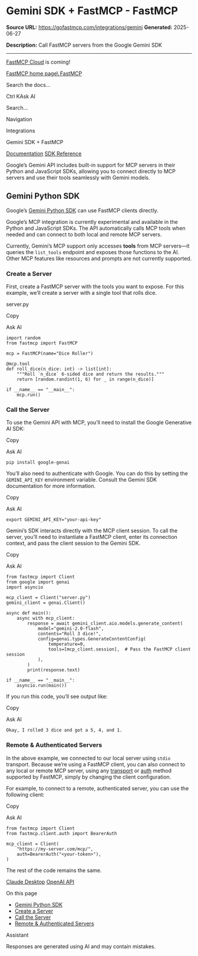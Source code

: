 # Gemini SDK + FastMCP - FastMCP

**Source URL:** https://gofastmcp.com/integrations/gemini
**Generated:** 2025-06-27

**Description:** Call FastMCP servers from the Google Gemini SDK

---

[FastMCP Cloud](https://fastmcp.link/x0Kyhy2) is coming!

[FastMCP home page\\
FastMCP](https://gofastmcp.com/)

Search the docs...

Ctrl KAsk AI

Search...

Navigation

Integrations

Gemini SDK + FastMCP

[Documentation](https://gofastmcp.com/getting-started/welcome) [SDK Reference](https://gofastmcp.com/python-sdk/fastmcp-exceptions)

Google’s Gemini API includes built-in support for MCP servers in their Python and JavaScript SDKs, allowing you to connect directly to MCP servers and use their tools seamlessly with Gemini models.

## [​](https://gofastmcp.com/integrations/gemini\#gemini-python-sdk)  Gemini Python SDK

Google’s [Gemini Python SDK](https://ai.google.dev/gemini-api/docs) can use FastMCP clients directly.

Google’s MCP integration is currently experimental and available in the Python and JavaScript SDKs. The API automatically calls MCP tools when needed and can connect to both local and remote MCP servers.

Currently, Gemini’s MCP support only accesses **tools** from MCP servers—it queries the `list_tools` endpoint and exposes those functions to the AI. Other MCP features like resources and prompts are not currently supported.

### [​](https://gofastmcp.com/integrations/gemini\#create-a-server)  Create a Server

First, create a FastMCP server with the tools you want to expose. For this example, we’ll create a server with a single tool that rolls dice.

server.py

Copy

Ask AI

```
import random
from fastmcp import FastMCP

mcp = FastMCP(name="Dice Roller")

@mcp.tool
def roll_dice(n_dice: int) -> list[int]:
    """Roll `n_dice` 6-sided dice and return the results."""
    return [random.randint(1, 6) for _ in range(n_dice)]

if __name__ == "__main__":
    mcp.run()

```

### [​](https://gofastmcp.com/integrations/gemini\#call-the-server)  Call the Server

To use the Gemini API with MCP, you’ll need to install the Google Generative AI SDK:

Copy

Ask AI

```
pip install google-genai

```

You’ll also need to authenticate with Google. You can do this by setting the `GEMINI_API_KEY` environment variable. Consult the Gemini SDK documentation for more information.

Copy

Ask AI

```
export GEMINI_API_KEY="your-api-key"

```

Gemini’s SDK interacts directly with the MCP client session. To call the server, you’ll need to instantiate a FastMCP client, enter its connection context, and pass the client session to the Gemini SDK.

Copy

Ask AI

```
from fastmcp import Client
from google import genai
import asyncio

mcp_client = Client("server.py")
gemini_client = genai.Client()

async def main():
    async with mcp_client:
        response = await gemini_client.aio.models.generate_content(
            model="gemini-2.0-flash",
            contents="Roll 3 dice!",
            config=genai.types.GenerateContentConfig(
                temperature=0,
                tools=[mcp_client.session],  # Pass the FastMCP client session
            ),
        )
        print(response.text)

if __name__ == "__main__":
    asyncio.run(main())

```

If you run this code, you’ll see output like:

Copy

Ask AI

```
Okay, I rolled 3 dice and got a 5, 4, and 1.

```

### [​](https://gofastmcp.com/integrations/gemini\#remote-%26-authenticated-servers)  Remote & Authenticated Servers

In the above example, we connected to our local server using `stdio` transport. Because we’re using a FastMCP client, you can also connect to any local or remote MCP server, using any [transport](https://gofastmcp.com/clients/transports) or [auth](https://gofastmcp.com/clients/auth) method supported by FastMCP, simply by changing the client configuration.

For example, to connect to a remote, authenticated server, you can use the following client:

Copy

Ask AI

```
from fastmcp import Client
from fastmcp.client.auth import BearerAuth

mcp_client = Client(
    "https://my-server.com/mcp/",
    auth=BearerAuth("<your-token>"),
)

```

The rest of the code remains the same.

[Claude Desktop](https://gofastmcp.com/integrations/claude-desktop) [OpenAI API](https://gofastmcp.com/integrations/openai)

On this page

- [Gemini Python SDK](https://gofastmcp.com/integrations/gemini#gemini-python-sdk)
- [Create a Server](https://gofastmcp.com/integrations/gemini#create-a-server)
- [Call the Server](https://gofastmcp.com/integrations/gemini#call-the-server)
- [Remote & Authenticated Servers](https://gofastmcp.com/integrations/gemini#remote-%26-authenticated-servers)

Assistant

Responses are generated using AI and may contain mistakes.